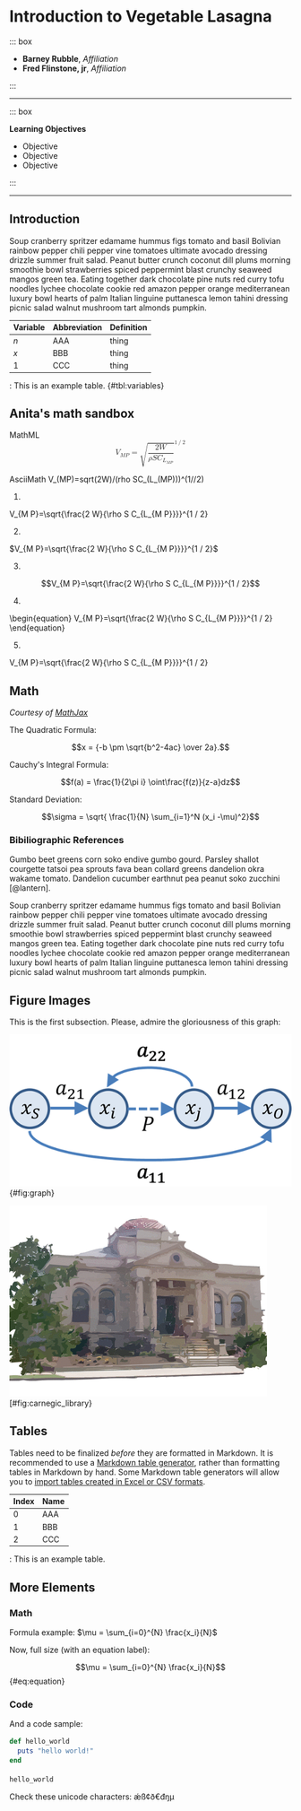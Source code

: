 # Introduction to Vegetable Lasagna

::: box

- **Barney Rubble**, _Affiliation_
- **Fred Flinstone, jr**, _Affiliation_

:::

---

::: box

**Learning Objectives**

- Objective 
- Objective 
- Objective 

::: 

---

## Introduction

Soup cranberry spritzer edamame hummus figs tomato and basil Bolivian rainbow pepper chili pepper vine tomatoes ultimate avocado dressing drizzle summer fruit salad. Peanut butter crunch coconut dill plums morning smoothie bowl strawberries spiced peppermint blast crunchy seaweed mangos green tea. Eating together dark chocolate pine nuts red curry tofu noodles lychee chocolate cookie red amazon pepper orange mediterranean luxury bowl hearts of palm Italian linguine puttanesca lemon tahini dressing picnic salad walnut mushroom tart almonds pumpkin.

| Variable | Abbreviation | Definition |
| ----- | ---- | ----- | 
| $n$   | AAA  | thing |
| $x$   | BBB  | thing |
| $1$   | CCC  | thing |

: This is an example table. {#tbl:variables}


## Anita's math sandbox
MathML
<math xmlns="http://www.w3.org/1998/Math/MathML" display="block">
  <msub>
    <mi>V</mi>
    <mrow>
      <mi>M</mi>
      <mi>P</mi>
    </mrow>
  </msub>
  <mo>=</mo>
  <msup>
    <msqrt>
      <mfrac>
        <mrow>
          <mn>2</mn>
          <mi>W</mi>
        </mrow>
        <mrow>
          <mi>ρ</mi>
          <mi>S</mi>
          <msub>
            <mi>C</mi>
            <mrow>
              <msub>
                <mi>L</mi>
                <mrow>
                  <mi>M</mi>
                  <mi>P</mi>
                </mrow>
              </msub>
            </mrow>
          </msub>
        </mrow>
      </mfrac>
    </msqrt>
    <mrow>
      <mn>1</mn>
      <mrow>
        <mo>/</mo>
      </mrow>
      <mn>2</mn>
    </mrow>
  </msup>
</math>

AsciiMath
V_(MP)=sqrt(2W)/(rho SC_(L_(MP)))^(1//2)

1. 
V_{M P}=\sqrt{\frac{2 W}{\rho S C_{L_{M P}}}}^{1 / 2}

2. 
$V_{M P}=\sqrt{\frac{2 W}{\rho S C_{L_{M P}}}}^{1 / 2}$

3.
$$V_{M P}=\sqrt{\frac{2 W}{\rho S C_{L_{M P}}}}^{1 / 2}$$

4. 
\begin{equation}
V_{M P}=\sqrt{\frac{2 W}{\rho S C_{L_{M P}}}}^{1 / 2}
\end{equation}

5. 
V_{M P}=\sqrt{\frac{2 W}{\rho S C_{L_{M P}}}}^{1 / 2}





## Math 

_Courtesy of [MathJax](https://www.mathjax.org/#samples)_

The Quadratic Formula:

$$x = {-b \pm \sqrt{b^2-4ac} \over 2a}.$$

Cauchy's Integral Formula:

$$f(a) = \frac{1}{2\pi i} \oint\frac{f(z)}{z-a}dz$$

Standard Deviation:

$$\sigma = \sqrt{ \frac{1}{N} \sum_{i=1}^N (x_i -\mu)^2}$$

### Bibiliographic References

Gumbo beet greens corn soko endive gumbo gourd. Parsley shallot courgette tatsoi pea sprouts fava bean collard greens dandelion okra wakame tomato. Dandelion cucumber earthnut pea peanut soko zucchini [@lantern].

Soup cranberry spritzer edamame hummus figs tomato and basil Bolivian rainbow pepper chili pepper vine tomatoes ultimate avocado dressing drizzle summer fruit salad. Peanut butter crunch coconut dill plums morning smoothie bowl strawberries spiced peppermint blast crunchy seaweed mangos green tea. Eating together dark chocolate pine nuts red curry tofu noodles lychee chocolate cookie red amazon pepper orange mediterranean luxury bowl hearts of palm Italian linguine puttanesca lemon tahini dressing picnic salad walnut mushroom tart almonds pumpkin.

## Figure Images

This is the first subsection. Please, admire the gloriousness of this graph:

![A cool graph](graph.png){#fig:graph}

![a public domain image](carnegie_library.png)[#fig:carnegic_library}

## Tables

Tables need to be finalized _before_ they are formatted in Markdown. It is recommended to use a [Markdown table generator](https://www.tablesgenerator.com/markdown_tables), rather than formatting tables in Markdown by hand. Some Markdown table generators will allow you to [import tables created in Excel or CSV formats](https://jakebathman.github.io/Markdown-Table-Generator/). 

| Index | Name |
| ----- | ---- |
| 0     | AAA  |
| 1     | BBB  |
| 2     | CCC  |

: This is an example table.

## More Elements

### Math

Formula example: $\mu = \sum_{i=0}^{N} \frac{x_i}{N}$

Now, full size (with an equation label):

$$\mu = \sum_{i=0}^{N} \frac{x_i}{N}$$ {#eq:equation}

### Code

And a code sample:

```rb
def hello_world
  puts "hello world!"
end

hello_world
```

Check these unicode characters: ǽß¢ð€đŋμ

